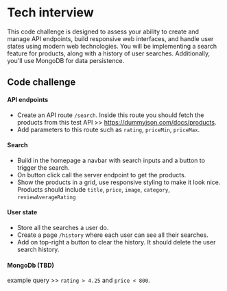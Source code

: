 # Tech interview

This code challenge is designed to assess your ability to create and manage API endpoints, build responsive web interfaces, and handle user states using modern web technologies. You will be implementing a search feature for products, along with a history of user searches. Additionally, you'll use MongoDB for data persistence.

## Code challenge 

#### API endpoints 

- Create an API route `/search`. Inside this route you should fetch the products from this test API >> https://dummyjson.com/docs/products.
- Add parameters to this route such as `rating`, `priceMin`, `priceMax`.

#### Search

- Build in the homepage a navbar with search inputs and a button to trigger the search.
- On button click call the server endpoint to get the products.
- Show the products in a grid, use responsive styling to make it look nice.
Products should include `title`, `price`, `image`, `category`, `reviewAverageRating`

#### User state

- Store all the searches a user do.
- Create a page `/history` where each user can see all their searches.
- Add on top-right a button to clear the history. It should delete the user search history.

#### MongoDb (TBD)


example query >> `rating > 4.25` and `price < 800`.